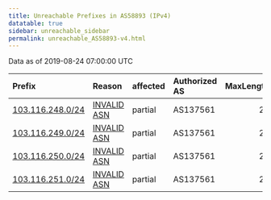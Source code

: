 ```yaml
---
title: Unreachable Prefixes in AS58893 (IPv4)
datatable: true
sidebar: unreachable_sidebar
permalink: unreachable_AS58893-v4.html
---
```


Data as of 2019-08-24 07:00:00 UTC


<div class="datatable-begin"></div>

| Prefix                                                     | Reason                                                                                                  | affected   | Authorized AS   |   MaxLength | Anchor                                       |   unreachable /24s |
|:-----------------------------------------------------------|:--------------------------------------------------------------------------------------------------------|:-----------|:----------------|------------:|:---------------------------------------------|-------------------:|
| [103.116.248.0/24](https://stat.ripe.net/103.116.248.0/24) | [INVALID ASN](https://rpki-validator.ripe.net/announcement-preview?asn=AS58893&prefix=103.116.248.0/24) | partial    | AS137561        |          24 | [APNIC](unreachable_APNIC_RPKI_Root-v4.html) |                  1 |
| [103.116.249.0/24](https://stat.ripe.net/103.116.249.0/24) | [INVALID ASN](https://rpki-validator.ripe.net/announcement-preview?asn=AS58893&prefix=103.116.249.0/24) | partial    | AS137561        |          24 | [APNIC](unreachable_APNIC_RPKI_Root-v4.html) |                  1 |
| [103.116.250.0/24](https://stat.ripe.net/103.116.250.0/24) | [INVALID ASN](https://rpki-validator.ripe.net/announcement-preview?asn=AS58893&prefix=103.116.250.0/24) | partial    | AS137561        |          24 | [APNIC](unreachable_APNIC_RPKI_Root-v4.html) |                  1 |
| [103.116.251.0/24](https://stat.ripe.net/103.116.251.0/24) | [INVALID ASN](https://rpki-validator.ripe.net/announcement-preview?asn=AS58893&prefix=103.116.251.0/24) | partial    | AS137561        |          24 | [APNIC](unreachable_APNIC_RPKI_Root-v4.html) |                  1 |

<div class="datatable-end"></div>